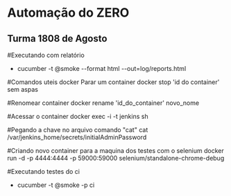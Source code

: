 

# Automação do ZERO

## Turma 1808 de Agosto

#Executando com relatório
* cucumber -t @smoke --format html --out=log/reports.html


#Comandos uteis docker
Parar um container
docker stop 'id do container'  sem aspas

#Renomear container
docker rename 'id_do_container'  novo_nome

#Acessar o container
docker exec -i -t jenkins sh

#Pegando a chave no arquivo comando "cat"
cat /var/jenkins_home/secrets/initialAdminPassword

#Criando novo container para a maquina dos testes com o selenium 
docker run -d -p 4444:4444 -p 59000:59000 selenium/standalone-chrome-debug

#Executando testes do ci
* cucumber -t @smoke -p ci

